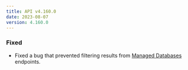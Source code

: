 ```yaml
---
title: API v4.160.0
date: 2023-08-07
version: 4.160.0
---
```


### Fixed

* Fixed a bug that prevented filtering results from [Managed Databases](/docs/api/databases/) endpoints.
